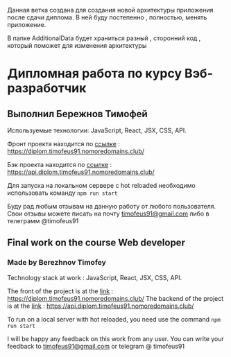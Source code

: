 Данная ветка создана для создания новой архитектуры приложения после сдачи диплома. В ней буду постепенно , полностью, менять приложение. 

В папке AdditionalData будет храниться разный , сторонний код , который поможет для изменения архитектуры 


# Дипломная работа по курсу Вэб-разработчик
## Выполнил Бережнов Тимофей 

Используемые технологии: JavaScript, React, JSX, CSS, API. 

Фронт проекта находится по [ссылке](https://diplom.timofeus91.nomoredomains.club/) : https://diplom.timofeus91.nomoredomains.club/

Бэк проекта находится по [ссылке](https://api.diplom.timofeus91.nomoredomains.club/) : https://api.diplom.timofeus91.nomoredomains.club/

Для запуска на локальном сервере с hot reloaded необходимо использовать команду `npm run start`


Буду рад любым отзывам на данную работу от любого пользователя. Свои отзывы можете писать на почту timofeus91@gmail.com либо в телеграмм @timofeus91


## Final work on the course Web developer
### Made by Berezhnov Timofey

Technology stack at work : JavaScript, React, JSX, CSS, API.

The front of the project is at the [link](https://diplom.timofeus91.nomoredomains.club/) : https://diplom.timofeus91.nomoredomains.club/
The backend of the project is at the [link](https://api.diplom.timofeus91.nomoredomains.club/) : https://api.diplom.timofeus91.nomoredomains.club/

To run on a local server with hot reloaded, you need use the command `npm run start`

I will be happy any feedback on this work from any user. You can write your feedback to timofeus91@gmail.com or telegram @ timofeus91